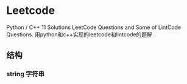 # Leetcode
Python / C++ 11 Solutions LeetCode Questions  and Some of LintCode Questions.
用python和c++实现的leetcode和lintcode的题解
## 结构

### string 字符串





